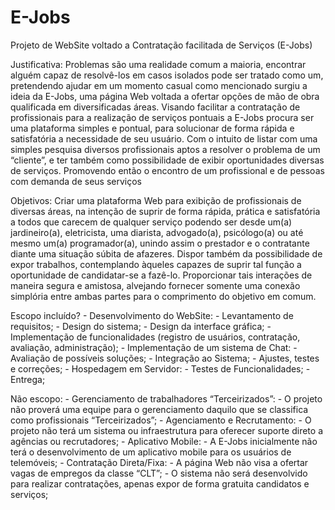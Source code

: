 # E-Jobs
Projeto de WebSite voltado a Contratação facilitada de Serviços (E-Jobs)

  Justificativa:
	  Problemas são uma realidade comum a maioria, encontrar alguém capaz de resolvê-los em casos isolados pode ser tratado como um, pretendendo ajudar em um momento casual como mencionado surgiu a ideia da E-Jobs, uma página Web voltada            a ofertar opções de mão de obra qualificada em diversificadas áreas.
	  Visando facilitar a contratação de profissionais para a realização de serviços pontuais a E-Jobs procura ser uma plataforma simples e pontual, para solucionar de forma rápida e satisfatória a       necessidade de seu usuário.
	  Com o intuito de listar com uma simples pesquisa diversos profissionais aptos a resolver o problema de um “cliente”, e ter também como possibilidade de exibir oportunidades diversas de serviços.
	  Promovendo então o encontro de um profissional e de pessoas com demanda de seus serviços

  Objetivos:
	Criar uma plataforma Web para exibição de profissionais de diversas áreas, na intenção de suprir de forma rápida, prática e satisfatória a todos que carecem de qualquer serviço podendo ser desde    um(a) jardineiro(a), eletricista,            uma diarista,   advogado(a), psicólogo(a) ou até mesmo um(a) programador(a), unindo assim o prestador e o contratante diante uma situação súbita de afazeres.
	Dispor também da possibilidade de expor trabalhos, contemplando àqueles capazes de suprir tal função a oportunidade de candidatar-se a fazê-lo.
	Proporcionar tais interações de maneira segura e amistosa, alvejando fornecer somente uma conexão simplória entre ambas partes para o comprimento do objetivo em comum.

  Escopo incluído?
    - Desenvolvimento do WebSite:
    - Levantamento de requisitos;
    - Design do sistema;
    - Design da interface gráfica;
    - Implementação de funcionalidades (registro de usuários, contratação,  avaliação, administração);
    - Implementação de um sistema de Chat:
    - Avaliação de possíveis soluções;
    - Integração ao Sistema;
    - Ajustes, testes e correções;
    - Hospedagem em Servidor:
    - Testes de Funcionalidades;
    - Entrega;

  Não escopo:
    - Gerenciamento de trabalhadores “Terceirizados”:
    - O projeto não proverá uma equipe para o gerenciamento daquilo que se classifica como profissionais “Terceirizados”;
    - Agenciamento e Recrutamento:
    - O projeto não terá um sistema ou infraestrutura para oferecer suporte direto a agências ou recrutadores;
    - Aplicativo Mobile: 
    - A E-Jobs inicialmente não terá o desenvolvimento de um aplicativo mobile para os usuários de telemóveis;
    - Contratação Direta/Fixa:
    - A página Web não visa a ofertar vagas de empregos da classe “CLT”;
    - O sistema não será desenvolvido para realizar contratações, apenas expor de forma gratuita candidatos e serviços;

